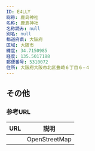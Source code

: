```yaml
---
ID: E4LLY
総称: 鹿島神社
名称: 鹿島神社
名称読み: null
別名: null
都道府県: 大阪府
区域: 大阪市
緯度: 34.7150985
経度: 135.5017188
郵便番号: 5310072
住所: 大阪府大阪市北区豊崎６丁目６−４
---
```


## その他

### 参考URL

| URL | 説明          |
| --- | ------------- |
|     | OpenStreetMap |
